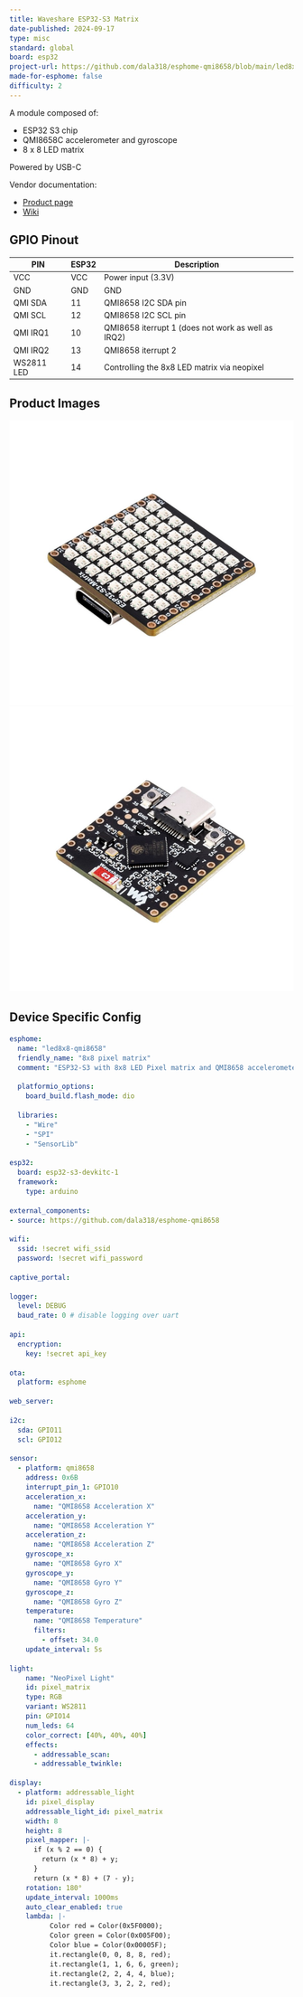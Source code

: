 ```yaml
---
title: Waveshare ESP32-S3 Matrix
date-published: 2024-09-17
type: misc
standard: global
board: esp32
project-url: https://github.com/dala318/esphome-qmi8658/blob/main/led8x8-qmi8658.yaml
made-for-esphome: false
difficulty: 2
---
```


A module composed of:

- ESP32 S3 chip
- QMI8658C accelerometer and gyroscope
- 8 x 8 LED matrix

Powered by USB-C

Vendor documentation:

- [Product page](https://www.waveshare.com/esp32-s3-matrix.htm)
- [Wiki](https://www.waveshare.com/wiki/ESP32-S3-Matrix)

## GPIO Pinout

| PIN           | ESP32 | Description                                                             |
|---------------|-------|-------------------------------------------------------------------------|
| VCC           | VCC   | Power input (3.3V)                                                      |
| GND           | GND   | GND                                                                     |
| QMI SDA       | 11    | QMI8658 I2C SDA pin                                                     |
| QMI SCL       | 12    | QMI8658 I2C SCL pin                                                     |
| QMI IRQ1      | 10    | QMI8658 iterrupt 1 (does not work as well as IRQ2)                      |
| QMI IRQ2      | 13    | QMI8658 iterrupt 2                                                      |
| WS2811 LED    | 14    | Controlling the 8x8 LED matrix via neopixel                             |

## Product Images

![Product Image](esp32-s3-matrix-1.jpg "Product front")
![Product Image](esp32-s3-matrix-2.jpg "Product back")

## Device Specific Config

```yaml
esphome:
  name: "led8x8-qmi8658"
  friendly_name: "8x8 pixel matrix"
  comment: "ESP32-S3 with 8x8 LED Pixel matrix and QMI8658 accelerometer"

  platformio_options:
    board_build.flash_mode: dio

  libraries:
    - "Wire"
    - "SPI"
    - "SensorLib"

esp32:
  board: esp32-s3-devkitc-1
  framework:
    type: arduino

external_components:
- source: https://github.com/dala318/esphome-qmi8658

wifi:
  ssid: !secret wifi_ssid
  password: !secret wifi_password

captive_portal:

logger:
  level: DEBUG
  baud_rate: 0 # disable logging over uart

api:
  encryption:
    key: !secret api_key

ota:
  platform: esphome

web_server:

i2c:
  sda: GPIO11
  scl: GPIO12

sensor:
  - platform: qmi8658
    address: 0x6B
    interrupt_pin_1: GPIO10
    acceleration_x:
      name: "QMI8658 Acceleration X"
    acceleration_y:
      name: "QMI8658 Acceleration Y"
    acceleration_z:
      name: "QMI8658 Acceleration Z"
    gyroscope_x:
      name: "QMI8658 Gyro X"
    gyroscope_y:
      name: "QMI8658 Gyro Y"
    gyroscope_z:
      name: "QMI8658 Gyro Z"
    temperature:
      name: "QMI8658 Temperature"
      filters:
        - offset: 34.0
    update_interval: 5s

light:
    name: "NeoPixel Light"
    id: pixel_matrix
    type: RGB
    variant: WS2811
    pin: GPIO14
    num_leds: 64
    color_correct: [40%, 40%, 40%]
    effects:
      - addressable_scan:
      - addressable_twinkle:

display:
  - platform: addressable_light
    id: pixel_display
    addressable_light_id: pixel_matrix
    width: 8
    height: 8
    pixel_mapper: |-
      if (x % 2 == 0) {
        return (x * 8) + y;
      }
      return (x * 8) + (7 - y);
    rotation: 180°
    update_interval: 1000ms
    auto_clear_enabled: true
    lambda: |-
          Color red = Color(0x5F0000);
          Color green = Color(0x005F00);
          Color blue = Color(0x00005F);
          it.rectangle(0, 0, 8, 8, red);
          it.rectangle(1, 1, 6, 6, green);
          it.rectangle(2, 2, 4, 4, blue);
          it.rectangle(3, 3, 2, 2, red);
```
